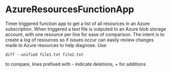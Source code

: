 ﻿# AzureResourcesFunctionApp
Timer triggered function app to get a list of all resources in an Azure subscription.
When triggered a text file is outputed to an Azure blob storage account, with one resource per line for ease of comparison.
The intent is to create a log of resources so if issues occur can easily review changes made to Azure resources to help diagnose.
Use:
```
diff --unified file1.txt file2.txt
```
to compare, lines prefixed with - indicate deletions, + for additions